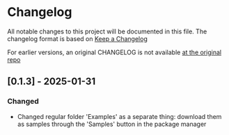 # Changelog

All notable changes to this project will be documented in this file.
The changelog format is based on [Keep a Changelog](https://keepachangelog.com/en/1.0.0/)

For earlier versions, an original CHANGELOG is not available [at the original repo](https://github.com/grapefrukt/usfxr)

## [0.1.3] - 2025-01-31
### Changed
- Changed regular folder 'Examples' as a separate thing: download them as samples through the 'Samples' button in the package manager